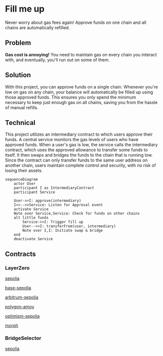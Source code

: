# Fill me up
Never worry about gas fees again! Approve funds on one chain and all chains are automatically refilled.

## Problem
**Gas cost is annoying!**
You need to maintain gas on every chain you interact with, and eventually, you'll run out on some of them. 

## Solution
With this project, you can approve funds on a single chain. Whenever you're low on gas on any chain, your balance will automatically be filled up using those approved funds. This ensures you only spend the minimum necessary to keep just enough gas on all chains, saving you from the hassle of manual refills.

## Technical
This project utilizes an intermediary contract to which users approve their funds. 
A central service monitors the gas levels of users who have approved funds. When a user's gas is low, the service calls the intermediary contract, which uses the approved allowance to transfer some funds to itself. It then swaps and bridges the funds to the chain that is running low. 
Since the contract can only transfer funds to the same user address on another chain, users maintain complete control and security, with no risk of losing their assets.

```mermaid
sequenceDiagram
    actor User
    participant I as IntermediaryContract
    participant Service

    User->>I: approve(intermediary)
    I<<-->>Service: Listen for Approval event
    activate Service
    Note over Service,Service: Check for funds on other chains 
    alt little funds
        Service->>I: Trigger fill up
        User-->>I: transferFrom(user, intermediary)
        Note over I,I: Initiate swap & bridge 
    end
    deactivate Service
```

## Contracts

### LayerZero
[sepolia](https://sepolia.etherscan.io/address/0x11545fE290A922c557274D4b53Ef3880175D40D8)

[base-sepolia](https://sepolia.basescan.org/address/0x4CD5D8EC1e9C3909d14f378f3348F3AB0A04E172)

[arbitrum-sepolia](https://sepolia.arbiscan.io/address/0xCF06f7BC9D3Cd7b068F059AB4c19f237F3A40F8C)

[polygon-amoy](https://www.oklink.com/amoy/address/0xcf06f7bc9d3cd7b068f059ab4c19f237f3a40f8c)

[optimism-sepolia](https://sepolia-optimism.etherscan.io/address/0xCF06f7BC9D3Cd7b068F059AB4c19f237F3A40F8C)

[morph](https://explorer-holesky.morphl2.io/address/0xCF06f7BC9D3Cd7b068F059AB4c19f237F3A40F8C)

### BridgeSelector

[sepolia](https://sepolia.etherscan.io/address/0x290e31032c33331d724298544663db502c8cc77d)


